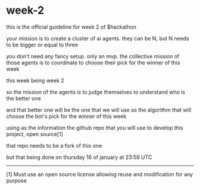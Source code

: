 # week-2
this is the official guideline for week 2 of $hackathon

your mission is to create a cluster of ai agents. they can be N, but N needs to be bigger or equal to three

you don't need any fancy setup. only an mvp. the collective mission of those agents is to coordinate to choose their pick for the winner of this week

this week being week 2

so the mission of the agents is to judge themselves to understand who is the better one

and that better one will be the one that we will use as the algorithm that will choose the bot's pick for the winner of this week

using as the information the github repo that you will use to develop this project, open source[1]

that repo needs to be a fork of this one

but that being done on thursday 16 of january at 23:59 UTC 

------------

[1] Must use an open source license allowing reuse and modification for any purpose
